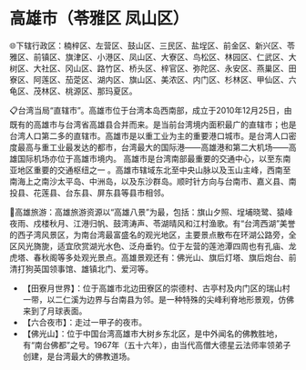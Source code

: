 # 高雄市（苓雅区 凤山区）
🌐下辖行政区：楠梓区、左营区、鼓山区、三民区、盐埕区、前金区、新兴区、苓雅区、前镇区、旗津区、小港区、凤山区、大寮区、鸟松区、林园区、仁武区、大树区、大社区、冈山区、路竹区、桥头区、梓官区、弥陀区、永安区、燕巢区、田寮区、阿莲区、茄萣区、湖内区、旗山区、美浓区、内门区、杉林区、甲仙区、六龟区、茂林区、桃源区、那玛夏区。  
  
📋台湾当局“直辖市”。高雄市位于台湾本岛西南部，成立于2010年12月25日，由既有的高雄市与台湾省高雄县合并而来。是当前台湾境内面积最广的直辖市；也是台湾人口第二多的直辖市。高雄市是以重工业为主的重要港口城市。是台湾人口密度最高与重工业最发达的都市，台湾最大的国际港——高雄港和第二大机场——高雄国际机场亦位于高雄市境内。  高雄市是台湾南部最重要的交通中心，以至东南亚地区重要的交通枢纽之一 。高雄市辖域东北至中央山脉以及玉山主峰，西南至南海上之南沙太平岛、中洲岛，以及东沙群岛。顺时针方向与台南市、嘉义县、南投县、花莲县、台东县、屏东县等县市相邻。

🧭高雄旅游：高雄旅游资源以“高雄八景”为最，包括：旗山夕照、埕埔晓鹭、猿峰夜雨、戍楼秋月、江港归帆、鼓湾涛声、苓湖晴风和江村渔歌。有“台湾西湖”美誉的西子湾风景区，为南台湾最富盛名的观光地区，主要景点散布在环湖公路旁，全区风光旖旎，适宜欣赏湖光水色、泛舟垂钓。位于左营的莲池潭四周也有孔庙、龙虎塔、春秋阁等多处观光景点。高雄景观还有：佛光山、旗后灯塔、旗后炮台、前清打狗英国领事馆、雄镇北门、爱河等。   
  
* 【田寮月世界】：位于高雄市北边田寮区的崇德村、古亭村及内门区的瑞山村一带，以二仁溪为边界与台南县为邻。是一种特殊的尖峰利脊地形景观，仿佛来到了月球表面。   
* 【六合夜市】：走过一甲子的夜市。   
* 【佛光山】：位于中国台湾高雄市大树乡东北区，是中外闻名的佛教胜地，有“南台佛都”之号。1967年（五十六年），由当代高僧大德星云法师率领弟子创建，是台湾最大的佛教道场。